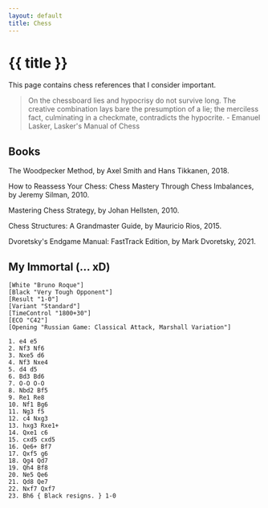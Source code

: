 ```yaml
---
layout: default
title: Chess
---
```


# {{ title }}

This page contains chess references that I consider important.

> On the chessboard lies and hypocrisy do not survive long. The creative combination lays bare the presumption of a lie; the merciless fact, culminating in a checkmate, contradicts the hypocrite. - Emanuel Lasker, Lasker's Manual of Chess

## Books

The Woodpecker Method, by Axel Smith and Hans Tikkanen, 2018.

How to Reassess Your Chess: Chess Mastery Through Chess Imbalances, by Jeremy Silman, 2010.

Mastering Chess Strategy, by Johan Hellsten, 2010.

Chess Structures: A Grandmaster Guide, by Mauricio Rios, 2015.

Dvoretsky's Endgame Manual: FastTrack Edition, by Mark Dvoretsky, 2021.

## My Immortal (... xD)

```chess
[White "Bruno Roque"]
[Black "Very Tough Opponent"]
[Result "1-0"]
[Variant "Standard"]
[TimeControl "1800+30"]
[ECO "C42"]
[Opening "Russian Game: Classical Attack, Marshall Variation"]

1. e4 e5
2. Nf3 Nf6
3. Nxe5 d6
4. Nf3 Nxe4
5. d4 d5
6. Bd3 Bd6
7. O-O O-O
8. Nbd2 Bf5
9. Re1 Re8
10. Nf1 Bg6
11. Ng3 f5
12. c4 Nxg3
13. hxg3 Rxe1+
14. Qxe1 c6
15. cxd5 cxd5
16. Qe6+ Bf7
17. Qxf5 g6
18. Qg4 Qd7
19. Qh4 Bf8
20. Ne5 Qe6
21. Qd8 Qe7
22. Nxf7 Qxf7
23. Bh6 { Black resigns. } 1-0
```
